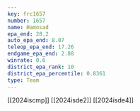 ```yaml
---
key: frc1657
number: 1657
name: Hamosad
epa_end: 28.2
auto_epa_end: 8.07
teleop_epa_end: 17.26
endgame_epa_end: 2.88
winrate: 0.6
district_epa_rank: 10
district_epa_percentile: 0.8361
type: Team
---
```

[[2024iscmp]]
[[2024isde2]]
[[2024isde4]]
